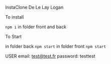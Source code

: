 InstaClone De Le Lay Logan

To install 

`npm i` in folder front and back

To Start

in folder back `npm start`
in folder front `npm start`

USER 
email: test@test.fr
password: testtest

